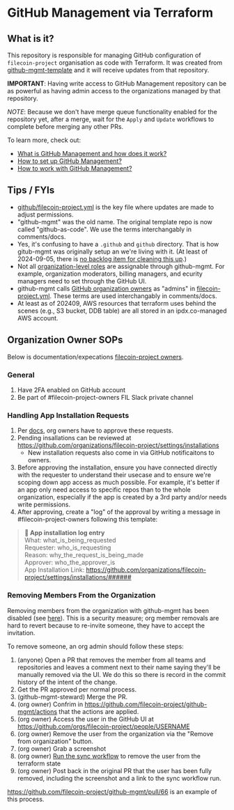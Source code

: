 # GitHub Management via Terraform

## What is it?
This repository is responsible for managing GitHub configuration of `filecoin-project` organisation as code with Terraform. It was created from [github-mgmt-template](https://github.com/protocol/github-mgmt-template) and it will receive updates from that repository.

**IMPORTANT**: Having write access to GitHub Management repository can be as powerful as having admin access to the organizations managed by that repository.

*NOTE*: Because we don't have merge queue functionality enabled for the repository yet, after a merge, wait for the `Apply` and `Update` workflows to complete before merging any other PRs.

To learn more, check out:
- [What is GitHub Management and how does it work?](docs/ABOUT.md)
- [How to set up GitHub Management?](docs/SETUP.md)
- [How to work with GitHub Management?](docs/HOWTOS.md)

## Tips / FYIs
* [github/filecoin-project.yml](https://github.com/filecoin-project/github-mgmt/blob/master/github/filecoin-project.yml) is the key file where updates are made to adjust permissions.
* "github-mgmt" was the old name.  The original template repo is now called "github-as-code".  We use the terms interchangably in comments/docs. 
* Yes, it's confusing to have a `.github` and `github` directory.  That is how gitub-mgmt was originally setup an we're living with it.  (At least of 2024-09-05, there is [no backlog item for cleaning this up](https://github.com/ipdxco/github-as-code/issues?page=1&q=is%3Aissue+is%3Aopen).)
* Not all [organization-level roles](https://docs.github.com/en/organizations/managing-peoples-access-to-your-organization-with-roles/roles-in-an-organization) are assignable through github-mgmt.  For example, organization moderators, billing managers, and ecurity managers need to set through the GitHub UI.
* github-mgmt calls [GitHub organization owners](https://docs.github.com/en/organizations/managing-peoples-access-to-your-organization-with-roles/roles-in-an-organization#organization-owners) as "admins" in [filecoin-project.yml](https://github.com/filecoin-project/github-mgmt/blob/master/github/filecoin-project.yml).  These terms are used interchangably in comments/docs.
* At least as of 202409, AWS resources that terraform uses behind the scenes (e.g., S3 bucket, DDB table) are all stored in an ipdx.co-managed AWS account.  

## Organization Owner SOPs
Below is documentation/expecations [filecoin-project owners](https://github.com/orgs/filecoin-project/people?query=role%3Aowner).

### General
1. Have 2FA enabled on GitHub account
2. Be part of #filecoin-project-owners FIL Slack private channel

### Handling App Installation Requests
1. Per [docs](https://docs.github.com/en/apps/using-github-apps/requesting-a-github-app-from-your-organization-owner), org owners have to approve these requests.
2. Pending insallations can be reviewed at https://github.com/organizations/filecoin-project/settings/installations
   * New installation requests also come in via GitHub notificaitons to owners.   
3. Before approving the installation, ensure you have connected directly with the requester to understand their usecase and to ensure we're scoping down app access as much possible.  For example, it's better if an app only need access to specific repos than to the whole organization, especially if the app is created by a 3rd party and/or needs write permissions.
4. After approving, create a "log" of the approval by writing a message in #filecoin-project-owners following this template:

> **📝 App installation log entry**  
> What: what_is_being_requested  
> Requester: who_is_requesting  
> Reason: why_the_request_is_being_made  
> Approver: who_the_approver_is  
> App Installation Link: https://github.com/organizations/filecoin-project/settings/installations/######  

### Removing Members From the Organization
Removing members from the organization with github-mgmt has been disabled (see [here](https://github.com/filecoin-project/github-mgmt/blob/master/terraform/resources.tf)).  This is a security measure; org member removals are hard to revert because to re-invite someone, they have to accept the invitation. 

To remove someone, an org admin should follow these steps:
1. (anyone) Open a PR that removes the member from all teams and repositories and leaves a comment next to their name saying they'll be manually removed via the UI.  We do this so there is record in the commit history of the intent of the change.
2. Get the PR approved per normal process.
3. (github-mgmt-steward) Merge the PR.
4. (org owner) Confrim in https://github.com/filecoin-project/github-mgmt/actions that the actions are applied.
5. (org owner) Access the user in the GitHub UI at https://github.com/orgs/filecoin-project/people/USERNAME
6. (org owner) Remove the user from the organization via the "Remove from organization" button.
7. (org owner) Grab a screenshot
8. (org owner) [Run the sync workflow](https://github.com/filecoin-project/github-mgmt/actions/workflows/sync.yml) to remove the user from the terraform state
9. (org owner) Post back in the original PR that the user has been fully removed, including the screenshot and a link to the sync workflow run.

https://github.com/filecoin-project/github-mgmt/pull/66 is an example of this process.